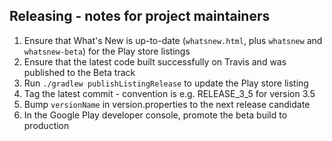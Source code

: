 ## Releasing - notes for project maintainers

1.  Ensure that What's New is up-to-date (`whatsnew.html`, plus `whatsnew` and `whatsnew-beta`) for the Play store listings
2.  Ensure that the latest code built successfully on Travis and was published to the Beta track
3.  Run `./gradlew publishListingRelease` to update the Play store listing
4.  Tag the latest commit - convention is e.g. RELEASE_3_5 for version 3.5
5.  Bump `versionName` in version.properties to the next release candidate
6.  In the Google Play developer console, promote the beta build to production
